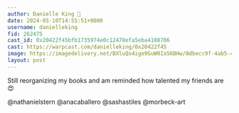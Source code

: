 ```yaml
---
author: Danielle King 🎩
date: 2024-05-10T14:55:51+0000
username: danielleking
fid: 262475
cast_id: 0x20422f45bfb1735974e0c12478efa5eba4108706
cast: https://warpcast.com/danielleking/0x20422f45
image: https://imagedelivery.net/BXluQx4ige9GuW0Ia56BHw/8dbecc9f-4ab5-4839-943d-e8b1662d8000/original
layout: post
---
```

Still reorganizing my books and am reminded how talented my friends are 😍  
  
@nathanielstern @anacaballero @sashastiles  @morbeck-art  

<img src='https://imagedelivery.net/BXluQx4ige9GuW0Ia56BHw/8dbecc9f-4ab5-4839-943d-e8b1662d8000/original' alt='' referrerpolicy='no-referrer'/>